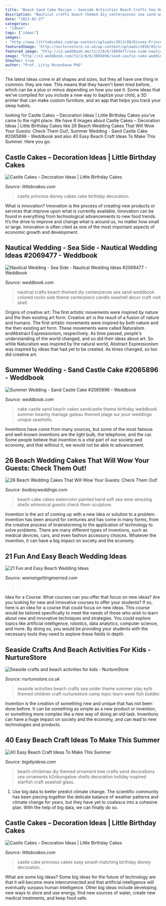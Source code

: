 ```yaml
---
title: "Beach Sand Cake Recipe ~ Seaside Activities Beach Crafts Sea Under Theme Summer Play Eyfs Themed Children Craft Nurturestore Camp Topic Learn Week Fish Toddler"
description: "Nautical crafts beach themed diy centerpieces sea sand weddbook colored rocks side theme centerpiece candle seashell decor craft visit shell"
date: "2023-02-27"
categories:
- "ideas"
tags: ["ideas"]
images:
- "http://www.littlebcakes.com/wp-content/uploads/2013/08/Disney-Princess-Castle-Cakes.jpg"
featuredImage: "http://nurturestore.co.uk/wp-content/uploads/2016/05/seaside-theme-activities.png"
featured_image: "http://s3.weddbook.me/t1/2/0/6/2069477/sea-side-nautical-wedding-ideas.jpg"
image: "http://s3.weddbook.com/t1/2/0/6/2065896/sand-castle-cake-wedding-beach-pinterest.jpg"
ShowToc: true
author: "Prof. Litzy Rosenbaum PhD"
---
```



The latest ideas come in all shapes and sizes, but they all have one thing in common: they are new. This means that they haven't been tried before, which can be a plus or minus depending on how you see it. Some ideas that we've compiled for you include a new way to baptize your child, a 3D printer that can make custom furniture, and an app that helps you track your sleep habits.

	

		
looking for Castle Cakes – Decoration Ideas | Little Birthday Cakes you've came to the right place. We have 8 Images about Castle Cakes – Decoration Ideas | Little Birthday Cakes like 26 Beach Wedding Cakes That Will Wow Your Guests: Check Them Out!, Summer Wedding - Sand Castle Cake #2065896 - Weddbook and also 40 Easy Beach Craft Ideas To Make This Summer. Here you go:
		
    
## Castle Cakes – Decoration Ideas | Little Birthday Cakes

<img loading=lazy src="http://www.littlebcakes.com/wp-content/uploads/2013/08/Disney-Princess-Castle-Cakes.jpg" onerror="this.onerror=null;this.src='https://tse2.mm.bing.net/th?id=OIP.X4mca06zk17-ln9yFVyfcwHaJc&amp;pid=15.1';" alt="Castle Cakes – Decoration Ideas | Little Birthday Cakes">

_Source: littlebcakes.com_

>castle princess disney cakes cake birthday decoration. 

	

What is innovation?
Innovation is the process of creating new products or services that improve upon what is currently available. Innovation can be found in everything from technological advancements to new food trends. It’s the drive to improve and change what is around us, no matter how small or large. innovation is often cited as one of the most important aspects of economic growth and development.

    
## Nautical Wedding - Sea Side - Nautical Wedding Ideas #2069477 - Weddbook

<img loading=lazy src="http://s3.weddbook.me/t1/2/0/6/2069477/sea-side-nautical-wedding-ideas.jpg" onerror="this.onerror=null;this.src='https://tse2.mm.bing.net/th?id=OIP.ykYL6cONJ40v0OfFnkptCwHaJ3&amp;pid=15.1';" alt="Nautical Wedding - Sea Side - Nautical Wedding Ideas #2069477 - Weddbook">

_Source: weddbook.com_

>nautical crafts beach themed diy centerpieces sea sand weddbook colored rocks side theme centerpiece candle seashell decor craft visit shell. 

	

Origins of creative art: The first artistic movements were inspired by nature and the then existing art form.
Creative art is the result of a fusion of nature and humans. The first artistic movements were inspired by both nature and the then existing art form. These movements were called Naturalism andAbstract Expressionism, respectively. As time passed, people's understanding of the world changed, and so did their ideas about art. So while Naturalism was inspired by the natural world, Abstract Expressionism was inspired by ideas that had yet to be created. As times changed, so too did creative art.

    
## Summer Wedding - Sand Castle Cake #2065896 - Weddbook

<img loading=lazy src="http://s3.weddbook.com/t1/2/0/6/2065896/sand-castle-cake-wedding-beach-pinterest.jpg" onerror="this.onerror=null;this.src='https://tse3.mm.bing.net/th?id=OIP.Sy2FUASS0KhP9VlvvJvLLAHaKw&amp;pid=15.1';" alt="Summer Wedding - Sand Castle Cake #2065896 - Weddbook">

_Source: weddbook.com_

>cake castle sand beach cakes sandcastle theme birthday weddbook summer beachy mariage gateau themed plage sur pour weddings unique seashells. 

	

Inventions have come from many sources, but some of the most famous and well-known inventions are the light bulb, the telephone, and the car. Some people believe that invention is a vital part of our society and economy, and that without it, we would not be able to advancement.

    
## 26 Beach Wedding Cakes That Will Wow Your Guests: Check Them Out!

<img loading=lazy src="https://bodasyweddings.com/wp-content/uploads/2017/06/hand-painted-watercolor-beach-wedding-cake.jpg" onerror="this.onerror=null;this.src='https://tse4.mm.bing.net/th?id=OIP.pGo5JCECPWIMYZi2R95eQQHaLH&amp;pid=15.1';" alt="26 Beach Wedding Cakes That Will Wow Your Guests: Check Them Out!">

_Source: bodasyweddings.com_

>beach cake cakes watercolor painted hand soft sea wow amazing shells whimsical guests check them sculpture. 

	

Invention is the act of coming up with a new idea or solution to a problem. invention has been around for centuries and has come in many forms, from the creative process of brainstorming to the application of technology to solve problems. There are many different types of inventions, such as medical devices, cars, and even fashion accessory choices. Whatever the invention, it can have a big impact on society and the economy.

    
## 21 Fun And Easy Beach Wedding Ideas

<img loading=lazy src="https://www.womangettingmarried.com/wp-content/uploads/2015/01/beach-wedding-ideas-13.jpg" onerror="this.onerror=null;this.src='https://tse4.mm.bing.net/th?id=OIP.tOQ-11oifs0yXYiN4ILmgQHaLH&amp;pid=15.1';" alt="21 Fun and Easy Beach Wedding Ideas">

_Source: womangettingmarried.com_

>. 

	

Idea for a Course: What courses can you offer that focus on new ideas?
Are you looking for new and innovative courses to offer your students? If so, here is an idea for a course that could focus on new ideas. This course would be tailored specifically to meet the needs of those who wish to learn about new and innovative techniques and strategies. You could explore topics like artificial intelligence, robotics, data analytics, computer science, and more. By doing so, you would be providing your students with the necessary tools they need to explore these fields in depth.

    
## Seaside Crafts And Beach Activities For Kids - NurtureStore

<img loading=lazy src="http://nurturestore.co.uk/wp-content/uploads/2016/05/seaside-theme-activities.png" onerror="this.onerror=null;this.src='https://tse1.mm.bing.net/th?id=OIP.ZUEGO82TVX2xJKXmk9DgPwAAAA&amp;pid=15.1';" alt="Seaside crafts and beach activities for kids - NurtureStore">

_Source: nurturestore.co.uk_

>seaside activities beach crafts sea under theme summer play eyfs themed children craft nurturestore camp topic learn week fish toddler. 

	

Invention is the creation of something new and unique that has not been done before. It can be something as simple as a new product or invention, or something more complex like a new way of doing an old task. Inventions can have a huge impact on society and the economy, and can lead to new technologies and products.

    
## 40 Easy Beach Craft Ideas To Make This Summer

<img loading=lazy src="http://www.bigdiyideas.com/wp-content/uploads/2015/05/DIY-beach-themed-Christmas-ornament-H2OBungalow.jpg" onerror="this.onerror=null;this.src='https://tse3.mm.bing.net/th?id=OIP.6nBQ1IXtO6dcKEpMv7BFCQHaLI&amp;pid=15.1';" alt="40 Easy Beach Craft Ideas To Make This Summer">

_Source: bigdiyideas.com_

>beach christmas diy themed ornament tree crafts sand decorations sea ornaments h2obungalow shells decoration holiday inspired starfish craft seashell glass. 

	

1. Use big data to better predict climate change. The scientific community has been piecing together the delicate balance of weather patterns and climate change for years, but they have yet to coalesce into a cohesive plan. With the help of big data, we can finally do so. 

    
## Castle Cakes – Decoration Ideas | Little Birthday Cakes

<img loading=lazy src="http://www.littlebcakes.com/wp-content/uploads/2013/08/Easy-Princess-Castle-Cake.jpg" onerror="this.onerror=null;this.src='https://tse2.mm.bing.net/th?id=OIP.hPo9a4_iA90-Ih9LyKNdpQHaJ4&amp;pid=15.1';" alt="Castle Cakes – Decoration Ideas | Little Birthday Cakes">

_Source: littlebcakes.com_

>castle cake princess cakes easy smash matching birthday disney decoration. 

	

What are some big ideas?
Some big ideas for the future of technology are that it will become more interconnected and that artificial intelligence will eventually surpass human intelligence. Other big ideas include developing new ways to store and use energy, find new sources of water, create new medical treatments, and keep food safe.

